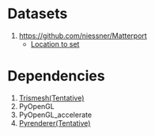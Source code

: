 # Datasets

1. https://github.com/niessner/Matterport
    - [Location to set](https://www.dropbox.com/sh/nlc0g31i43t2l0e/AAC0bYicglnZ99FMSy5uMyP-a?dl=0)

# Dependencies

1. [Trismesh(Tentative)](https://github.com/mikedh/trimesh)
1. PyOpenGL
1. PyOpenGL_accelerate
1. [Pyrenderer(Tentative)](https://github.com/mmatl/pyrender)
